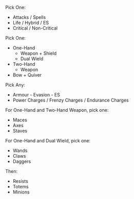 Pick One:

* Attacks / Spells
* Life / Hybrid / ES
* Critical / Non-Critical

Pick One: 

* One-Hand
  * Weapon + Shield
  * Dual Wield
* Two-Hand
  * Weapon
* Bow + Quiver

Pick Any:

* Armour - Evasion - ES
* Power Charges / Frenzy Charges / Endurance Charges

For One-Hand and Two-Hand Weapon, pick one:

* Maces
* Axes
* Staves

For One-Hand and Dual Wield, pick one:

* Wands
* Claws
* Daggers

Then:

* Resists
* Totems
* Minions
